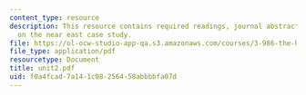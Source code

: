 ```yaml
---
content_type: resource
description: This resource contains required readings, journal abstracts, and synopses
  on the near east case study.
file: https://ol-ocw-studio-app-qa.s3.amazonaws.com/courses/3-986-the-human-past-introduction-to-archaeology-fall-2006/f0a4fcad7a141c08256458abbbbfa07d_unit2.pdf
file_type: application/pdf
resourcetype: Document
title: unit2.pdf
uid: f0a4fcad-7a14-1c08-2564-58abbbbfa07d
---
```

